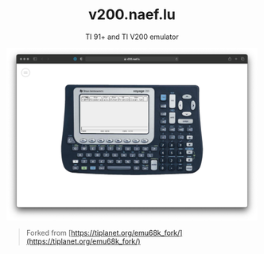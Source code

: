 <div align="center">
    <h1>v200.naef.lu</h1>
		<p>TI 91+ and TI V200 emulator</p>
</div>

<p align="center">
  <img src="assets/preview.png">
</p>

> Forked from [https://tiplanet.org/emu68k_fork/](https://tiplanet.org/emu68k_fork/)
